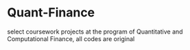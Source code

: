 # Quant-Finance
select coursework projects at the program of Quantitative and Computational Finance,
all codes are original
